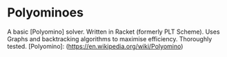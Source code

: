 # Polyominoes
A basic [Polyomino] solver.
Written in Racket (formerly PLT Scheme).
Uses Graphs and backtracking algorithms to maximise efficiency.
Thoroughly tested.
[Polyomino]: (https://en.wikipedia.org/wiki/Polyomino)
